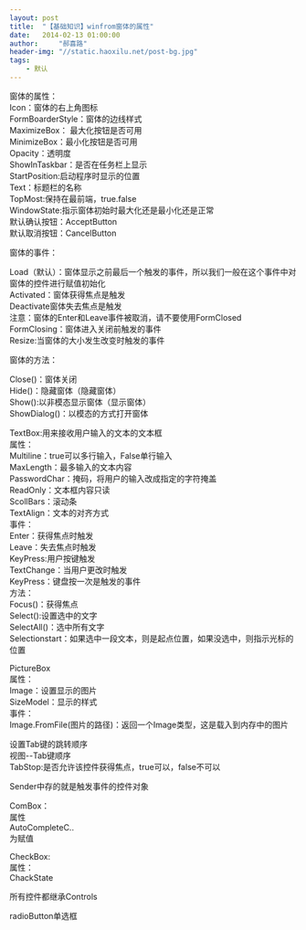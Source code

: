 ```yaml
---
layout: post
title:  "【基础知识】winfrom窗体的属性"
date:   2014-02-13 01:00:00
author:     "郝喜路"
header-img: "//static.haoxilu.net/post-bg.jpg"
tags:
    - 默认
---
```

窗体的属性：   
Icon：窗体的右上角图标   
FormBoarderStyle：窗体的边线样式   
MaximizeBox： 最大化按钮是否可用   
MinimizeBox：最小化按钮是否可用   
Opacity：透明度   
ShowInTaskbar：是否在任务栏上显示   
StartPosition:启动程序时显示的位置   
Text：标题栏的名称   
TopMost:保持在最前端，true.false   
WindowState:指示窗体初始时最大化还是最小化还是正常   
默认确认按钮：AcceptButton   
默认取消按钮：CancelButton

窗体的事件：

Load（默认）：窗体显示之前最后一个触发的事件，所以我们一般在这个事件中对窗体的控件进行赋值初始化   
Activated：窗体获得焦点是触发   
Deactivate窗体失去焦点是触发   
注意：窗体的Enter和Leave事件被取消，请不要使用FormClosed   
FormClosing：窗体进入关闭前触发的事件   
Resize:当窗体的大小发生改变时触发的事件

窗体的方法：

Close()：窗体关闭   
Hide()：隐藏窗体（隐藏窗体）   
Show():以非模态显示窗体（显示窗体）   
ShowDialog()：以模态的方式打开窗体

TextBox:用来接收用户输入的文本的文本框   
属性：   
Multiline：true可以多行输入，False单行输入   
MaxLength：最多输入的文本内容   
PasswordChar：掩码，将用户的输入改成指定的字符掩盖   
ReadOnly：文本框内容只读   
ScollBars：滚动条   
TextAlign：文本的对齐方式   
事件：   
Enter：获得焦点时触发   
Leave：失去焦点时触发   
KeyPress:用户按键触发   
TextChange：当用户更改时触发   
KeyPress：键盘按一次是触发的事件   
方法：   
Focus()：获得焦点   
Select():设置选中的文字   
SelectAll()：选中所有文字   
Selectionstart：如果选中一段文本，则是起点位置，如果没选中，则指示光标的位置

PictureBox   
属性：   
Image：设置显示的图片   
SizeModel：显示的样式   
事件：   
Image.FromFile(图片的路径)：返回一个Image类型，这是载入到内存中的图片

设置Tab键的跳转顺序   
视图--Tab键顺序   
TabStop:是否允许该控件获得焦点，true可以，false不可以

Sender中存的就是触发事件的控件对象

ComBox：   
属性   
AutoCompleteC..   
为赋值

CheckBox:   
属性：   
ChackState

所有控件都继承Controls

radioButton单选框

